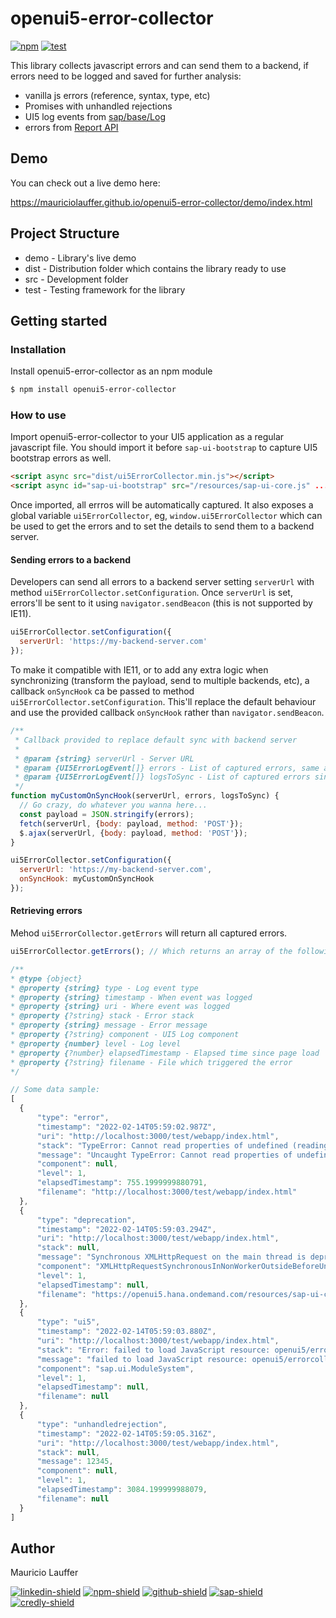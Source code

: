 # openui5-error-collector

[![npm](https://img.shields.io/npm/v/openui5-error-collector)](https://www.npmjs.com/package/openui5-error-collector)  [![test](https://github.com/mauriciolauffer/openui5-error-collector/actions/workflows/test.yml/badge.svg)](https://github.com/mauriciolauffer/openui5-error-collector/actions/workflows/test.yml)

This library collects javascript errors and can send them to a backend, if errors need to be logged and saved for further analysis:

* vanilla js errors (reference, syntax, type, etc)
* Promises with unhandled rejections
* UI5 log events from [sap/base/Log](https://openui5.hana.ondemand.com/index.html#/api/module:sap/base/Log)
* errors from [Report API](https://developer.mozilla.org/en-US/docs/Web/API/Reporting_API)

## Demo

You can check out a live demo here:

<https://mauriciolauffer.github.io/openui5-error-collector/demo/index.html>

## Project Structure

* demo - Library's live demo
* dist - Distribution folder which contains the library ready to use
* src  - Development folder
* test - Testing framework for the library

## Getting started

### Installation

Install openui5-error-collector as an npm module

```sh
$ npm install openui5-error-collector
```

### How to use

Import openui5-error-collector to your UI5 application as a regular javascript file. You should import it before `sap-ui-bootstrap` to  capture UI5 bootstrap errors as well.

```html
<script async src="dist/ui5ErrorCollector.min.js"></script>
<script async id="sap-ui-bootstrap" src="/resources/sap-ui-core.js" ... ></script>
```

Once imported, all errros will be automatically captured. It also exposes a global variable `ui5ErrorCollector`, eg, `window.ui5ErrorCollector` which can be used to get the errors and to set the details to send them to a backend server.

#### Sending errors to a backend

Developers can send all errors to a backend server setting `serverUrl` with method `ui5ErrorCollector.setConfiguration`. Once `serverUrl` is set, errors'll be sent to it using `navigator.sendBeacon` (this is not supported by IE11).

```js
ui5ErrorCollector.setConfiguration({
  serverUrl: 'https://my-backend-server.com'
});
```

To make it compatible with IE11, or to add any extra logic when synchronizing (transform the payload, send to multiple backends, etc), a callback `onSyncHook` ca be passed to method `ui5ErrorCollector.setConfiguration`. This'll replace the default behaviour and use the provided callback `onSyncHook` rather than `navigator.sendBeacon`.

```js
/**
 * Callback provided to replace default sync with backend server
 *
 * @param {string} serverUrl - Server URL
 * @param {UI5ErrorLogEvent[]} errors - List of captured errors, same as ui5ErrorCollector.getErrors() results
 * @param {UI5ErrorLogEvent[]} logsToSync - List of captured errors since the last call
 */
function myCustomOnSyncHook(serverUrl, errors, logsToSync) {
  // Go crazy, do whatever you wanna here...
  const payload = JSON.stringify(errors);
  fetch(serverUrl, {body: payload, method: 'POST'});
  $.ajax(serverUrl, {body: payload, method: 'POST'});
}

ui5ErrorCollector.setConfiguration({
  serverUrl: 'https://my-backend-server.com',
  onSyncHook: myCustomOnSyncHook
});
```

#### Retrieving errors

Mehod `ui5ErrorCollector.getErrors` will return all captured errors.

```js
ui5ErrorCollector.getErrors(); // Which returns an array of the following object:

/**
* @type {object}
* @property {string} type - Log event type
* @property {string} timestamp - When event was logged
* @property {string} uri - Where event was logged
* @property {?string} stack - Error stack
* @property {string} message - Error message
* @property {?string} component - UI5 Log component
* @property {number} level - Log level
* @property {?number} elapsedTimestamp - Elapsed time since page load
* @property {?string} filename - File which triggered the error
*/

// Some data sample:
[
  {
      "type": "error",
      "timestamp": "2022-02-14T05:59:02.987Z",
      "uri": "http://localhost:3000/test/webapp/index.html",
      "stack": "TypeError: Cannot read properties of undefined (reading 'substring')\n    at http://localhost:3000/test/webapp/index.html:30:40",
      "message": "Uncaught TypeError: Cannot read properties of undefined (reading 'substring')",
      "component": null,
      "level": 1,
      "elapsedTimestamp": 755.1999999880791,
      "filename": "http://localhost:3000/test/webapp/index.html"
  },
  {
      "type": "deprecation",
      "timestamp": "2022-02-14T05:59:03.294Z",
      "uri": "http://localhost:3000/test/webapp/index.html",
      "stack": null,
      "message": "Synchronous XMLHttpRequest on the main thread is deprecated because of its detrimental effects to the end user's experience. For more help, check https://xhr.spec.whatwg.org/.",
      "component": "XMLHttpRequestSynchronousInNonWorkerOutsideBeforeUnload",
      "level": 1,
      "elapsedTimestamp": null,
      "filename": "https://openui5.hana.ondemand.com/resources/sap-ui-core.js"
  },
  {
      "type": "ui5",
      "timestamp": "2022-02-14T05:59:03.880Z",
      "uri": "http://localhost:3000/test/webapp/index.html",
      "stack": "Error: failed to load JavaScript resource: openui5/errorcollector/Component-preload.js\n    at mapUi5LogEntry (http://localhost:3000/src/ui5ErrorCollector.js:39:17)\n    at Object.logUi5LogEntry [as onLogEntry] (http://localhost:3000/src/ui5ErrorCollector.js:26:24)\n    at Object.onLogEntry (https://openui5.hana.ondemand.com/resources/sap-ui-core.js:124:143)\n    at f (https://openui5.hana.ondemand.com/resources/sap-ui-core.js:135:551)\n    at Object.L.error (https://openui5.hana.ondemand.com/resources/sap-ui-core.js:126:27)\n    at h.error (https://openui5.hana.ondemand.com/resources/sap-ui-core.js:141:109)\n    at HTMLScriptElement.p (https://openui5.hana.ondemand.com/resources/sap-ui-core.js:60:413)",
      "message": "failed to load JavaScript resource: openui5/errorcollector/Component-preload.js",
      "component": "sap.ui.ModuleSystem",
      "level": 1,
      "elapsedTimestamp": null,
      "filename": null
  },
  {
      "type": "unhandledrejection",
      "timestamp": "2022-02-14T05:59:05.316Z",
      "uri": "http://localhost:3000/test/webapp/index.html",
      "stack": null,
      "message": 12345,
      "component": null,
      "level": 1,
      "elapsedTimestamp": 3084.199999988079,
      "filename": null
  }
]
```

## Author

Mauricio Lauffer

[![linkedin-shield](https://img.shields.io/badge/LinkedIn-555?style=for-the-badge&logo=linkedin)](https://linkedin.com/in/mauriciolauffer) [![npm-shield](https://img.shields.io/badge/NPM-555?style=for-the-badge&logo=npm)](https://npmjs.com/~mauriciolauffer) [![github-shield](https://img.shields.io/badge/GitHub-555?style=for-the-badge&logo=github)](https://github.com/mauriciolauffer) [![sap-shield](https://img.shields.io/badge/SAP-555?style=for-the-badge&logo=sap&logoColor=white)](https://people.sap.com/mauriciolauffer) [![credly-shield](https://img.shields.io/badge/Credly-555?style=for-the-badge&logo=credly&logoColor=white)](https://www.credly.com/users/mauricio-lauffer/badges)
